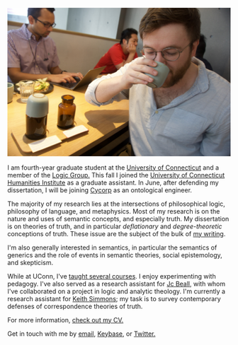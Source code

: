 ![imageofme](cuppingroomjared.jpg)

I am fourth-year graduate student at the [University of Connecticut](https://philosophy.uconn.edu) and a member of the [Logic Group.](https://logic.uconn.edu) This fall I joined the [University of Connecticut Humanities Institute](https://humanities.uconn.edu/) as a graduate assistant. In June, after defending my dissertation, I will be joining [Cycorp](https://cyc.com) as an ontological engineer.

The majority of my research lies at the intersections of philosophical logic, philosophy of language, and metaphysics. Most of my research is on the nature and uses of semantic concepts, and especially truth. My dissertation is on theories of truth, and in particular *deflationary* and *degree-theoretic* conceptions of truth. These issue are the subject of the bulk of [my writing](papers).

I'm also generally interested in semantics, in particular the semantics of generics and the role of events in semantic theories, social epistemology, and skepticism. 

While at UConn, I've [taught several courses](teach). I enjoy experimenting with pedagogy. I've also served as a research assistant for [Jc Beall](http://www.entailments.net), with whom I've collaborated on a project in logic and analytic theology. I'm currently a research assistant for [Keith Simmons](https://www.keithegsimmons.com/); my task is to survey contemporary defenses of correspondence theories of truth. 

For more information, [check out my CV.](cv.pdf)

Get in touch with me by [email](mailto:jaredhenderson@tuta.io), [Keybase](https://keybase.io/jhen), or [Twitter.](https://twitter.com/jzhjzhjzhjzhjzh)

